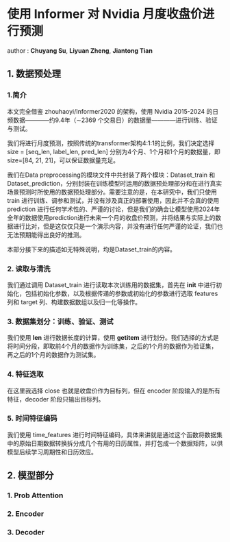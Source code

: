 # 使用 Informer 对 Nvidia 月度收盘价进行预测

author : **Chuyang Su**, **Liyuan Zheng**, **Jiantong Tian**

## 1. 数据预处理

### 1.简介

本文完全借鉴 zhouhaoyi/Informer2020 的架构，使用 Nvidia 2015-2024 的日频数据————约9.4年（∼2369 个交易日）的数据量————进行训练、验证与测试。

我们将进行月度预测，按照传统的transformer架构4:1:1的比例，我们决定选择 size = [seq_len, label_len, pred_len] 分别为4个月、1个月和1个月的数据量，即 size=[84, 21, 21]，可以保证数据量充足。

我们在Data preprocessing的模块文件中共封装了两个模块：Dataset_train 和 Dataset_prediction，分别封装在训练模型时运用的数据预处理部分和在进行真实场景预测时所使用的数据预处理部分。需要注意的是，在本研究中，我们只使用 train 进行训练、调参和测试，并没有涉及真正的部署使用，因此并不会真的使用 prediction 进行任何学术性的、严谨的讨论，但是我们的确会让模型使用2024年全年的数据使用prediction进行未来一个月的收盘价预测，并将结果与实际上的数据进行比对，但是这仅仅只是一个演示内容，并没有进行任何严谨的论证，我们也无法预期能得出良好的推测。

本部分接下来的描述如无特殊说明，均是Dataset_train的内容。

### 2. 读取与清洗

我们通过调用 Dataset_train 进行读取本次训练用的数据集，首先在 __init__ 中进行初始化，包括初始化参数，以及根据传递的参数或初始化的参数进行选取 features 列和 target 列、构建数据数组以及归一化等操作。

### 3. 数据集划分：训练、验证、测试

我们使用 __len__ 进行数据长度的计算，使用 __getitem__ 进行划分。我们选择的方式是将时间分段，即取前4个月的数据作为训练集，之后的1个月的数据作为验证集，再之后的1个月的数据作为测试集。

### 4. 特征选取

在这里我选择 close 也就是收盘价作为目标列，但在 encoder 阶段输入的是所有特征，decoder 阶段只输出目标列。

### 5. 时间特征编码

我们使用 time_features 进行时间特征编码，具体来讲就是通过这个函数将数据集中的原始日期数据转换拆分成几个有用的日历属性，并打包成一个数据矩阵，以供模型后续学习周期性和日历效应。

## 2. 模型部分

### 1. Prob Attention

### 2. Encoder


### 3. Decoder